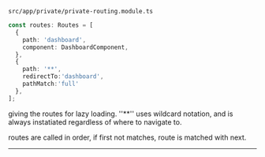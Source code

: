 `src/app/private/private-routing.module.ts`

```ts
const routes: Routes = [
  {
    path: 'dashboard',
    component: DashboardComponent,
  },
  {
    path: '**',
    redirectTo:'dashboard',
    pathMatch:'full'
  },
];
```

giving the routes for lazy loading. ''**'' uses wildcard notation, and is always instatiated regardless of where to navigate to.

routes are called in order, if first not matches, route is matched with next.

---
